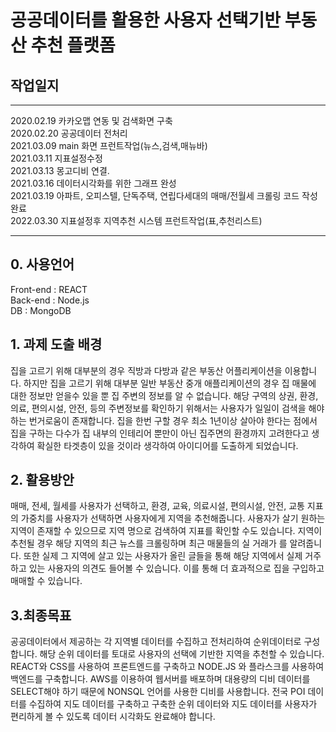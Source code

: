 # 공공데이터를 활용한 사용자 선택기반 부동산 추천 플랫폼

## 작업일지

---

2020.02.19 카카오맵 연동 및 검색화면 구축  
2020.02.20 공공데이터 전처리  
2021.03.09 main 화면 프런트작업(뉴스,검색,매뉴바)  
2021.03.11 지표설정수정  
2021.03.13 몽고디비 연결.  
2021.03.16 데이터시각화를 위한 그래프 완성  
2021.03.19 아파트, 오피스텔, 단독주택, 연립다세대의 매매/전월세 크롤링 코드 작성완료  
2022.03.30 지표설정후 지역추천 시스템 프런트작업(표,추천리스트)

---

## 0. 사용언어

Front-end : REACT  
Back-end : Node.js  
DB : MongoDB

## 1. 과제 도출 배경

집을 고르기 위해 대부분의 경우 직방과 다방과 같은 부동산 어플리케이션을 이용합니다. 하지만 집을 고르기 위해 대부분 일반 부동산 중개 애플리케이션의 경우 집 매물에 대한 정보만 얻을수 있을 뿐 집 주변의 정보를 알 수 없습니다. 해당 구역의 상권, 환경, 의료, 편의시설, 안전, 등의 주변정보를 확인하기 위해서는 사용자가 일일이 검색을 해야 하는 번거로움이 존재합니다. 집을 한번 구할 경우 최소 1년이상 살아야 한다는 점에서 집을 구하는 다수가 집 내부의 인테리어 뿐만이 아닌 집주면의 환경까지 고려한다고 생각하여 확실한 타겟층이 있을 것이라 생각하여 아이디어를 도출하게 되었습니다.

## 2. 활용방안

매매, 전세, 월세를 사용자가 선택하고, 환경, 교육, 의료시설, 편의시설, 안전, 교통 지표의 가중치를 사용자가 선택하면 사용자에게 지역을 추천해줍니다. 사용자가 살기 원하는 지역이 존재할 수 있으므로 지역 명으로 검색하여 지표를 확인할 수도 있습니다. 지역이 추천될 경우 해당 지역의 최근 뉴스를 크롤링하며 최근 매물들의 실 거래가 를 알려줍니다. 또한 실제 그 지역에 살고 있는 사용자가 올린 글들을 통해 해당 지역에서 실제 거주하고 있는 사용자의 의견도 들어볼 수 있습니다. 이를 통해 더 효과적으로 집을 구입하고 매매할 수 있습니다.

## 3.최종목표

공공데이터에서 제공하는 각 지역별 데이터를 수집하고 전처리하여 순위데이터로 구성합니다. 해당 순위 데이터를 토대로 사용자의 선택에 기반한 지역을 추천할 수 있습니다. REACT와 CSS를 사용하여 프론트엔드를 구축하고 NODE.JS 와 플라스크를 사용하여 백엔드를 구축합니다. AWS를 이용하여 웹서버를 배포하며 대용량의 디비 데이터를 SELECT해야 하기 때문에 NONSQL 언어를 사용한 디비를 사용합니다. 전국 POI 데이터를 수집하여 지도 데이터를 구축하고 구축한 순위 데이터와 지도 데이터를 사용자가 편리하게 볼 수 있도록 데이터 시각화도 완료해야 합니다.
